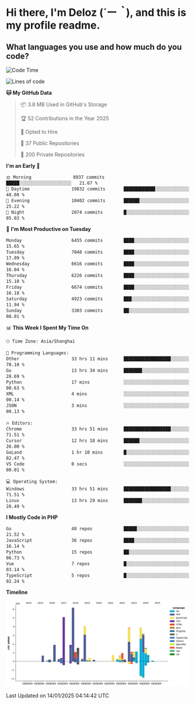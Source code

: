# **Hi there, I'm Deloz (*´ー｀*), and this is my profile readme.**

## **What languages you use and how much do you code?**

<!--START_SECTION:waka-->
![Code Time](http://img.shields.io/badge/Code%20Time-5%2C494%20hrs%2052%20mins-blue)

![Lines of code](https://img.shields.io/badge/From%20Hello%20World%20I%27ve%20Written-43.7%20million%20lines%20of%20code-blue)

**🐱 My GitHub Data** 

> 📦 3.8 MB Used in GitHub's Storage 
 > 
> 🏆 52 Contributions in the Year 2025
 > 
> 💼 Opted to Hire
 > 
> 📜 37 Public Repositories 
 > 
> 🔑 200 Private Repositories 
 > 
**I'm an Early 🐤** 

```text
🌞 Morning                8937 commits        █████░░░░░░░░░░░░░░░░░░░░   21.67 % 
🌆 Daytime                19832 commits       ████████████░░░░░░░░░░░░░   48.08 % 
🌃 Evening                10402 commits       ██████░░░░░░░░░░░░░░░░░░░   25.22 % 
🌙 Night                  2074 commits        █░░░░░░░░░░░░░░░░░░░░░░░░   05.03 % 
```
📅 **I'm Most Productive on Tuesday** 

```text
Monday                   6455 commits        ████░░░░░░░░░░░░░░░░░░░░░   15.65 % 
Tuesday                  7048 commits        ████░░░░░░░░░░░░░░░░░░░░░   17.09 % 
Wednesday                6616 commits        ████░░░░░░░░░░░░░░░░░░░░░   16.04 % 
Thursday                 6226 commits        ████░░░░░░░░░░░░░░░░░░░░░   15.10 % 
Friday                   6674 commits        ████░░░░░░░░░░░░░░░░░░░░░   16.18 % 
Saturday                 4923 commits        ███░░░░░░░░░░░░░░░░░░░░░░   11.94 % 
Sunday                   3303 commits        ██░░░░░░░░░░░░░░░░░░░░░░░   08.01 % 
```


📊 **This Week I Spent My Time On** 

```text
🕑︎ Time Zone: Asia/Shanghai

💬 Programming Languages: 
Other                    33 hrs 11 mins      ██████████████████░░░░░░░   70.10 % 
Go                       13 hrs 34 mins      ███████░░░░░░░░░░░░░░░░░░   28.69 % 
Python                   17 mins             ░░░░░░░░░░░░░░░░░░░░░░░░░   00.63 % 
XML                      4 mins              ░░░░░░░░░░░░░░░░░░░░░░░░░   00.14 % 
JSON                     3 mins              ░░░░░░░░░░░░░░░░░░░░░░░░░   00.13 % 

🔥 Editors: 
Chrome                   33 hrs 51 mins      ██████████████████░░░░░░░   71.51 % 
Cursor                   12 hrs 18 mins      ██████░░░░░░░░░░░░░░░░░░░   26.00 % 
GoLand                   1 hr 10 mins        █░░░░░░░░░░░░░░░░░░░░░░░░   02.47 % 
VS Code                  0 secs              ░░░░░░░░░░░░░░░░░░░░░░░░░   00.01 % 

💻 Operating System: 
Windows                  33 hrs 51 mins      ██████████████████░░░░░░░   71.51 % 
Linux                    13 hrs 29 mins      ███████░░░░░░░░░░░░░░░░░░   28.49 % 
```

**I Mostly Code in PHP** 

```text
Go                       48 repos            █████░░░░░░░░░░░░░░░░░░░░   21.52 % 
JavaScript               36 repos            ████░░░░░░░░░░░░░░░░░░░░░   16.14 % 
Python                   15 repos            ██░░░░░░░░░░░░░░░░░░░░░░░   06.73 % 
Vue                      7 repos             █░░░░░░░░░░░░░░░░░░░░░░░░   03.14 % 
TypeScript               5 repos             █░░░░░░░░░░░░░░░░░░░░░░░░   02.24 % 
```



**Timeline**

![Lines of Code chart](https://raw.githubusercontent.com/deloz/deloz/main/assets/bar_graph.png)


 Last Updated on 14/01/2025 04:14:42 UTC
<!--END_SECTION:waka-->
